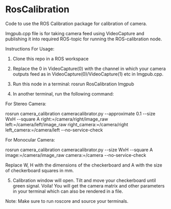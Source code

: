 # RosCalibration

Code to use the ROS Calibration package for calibration of camera.

Imgpub.cpp file is for taking camera feed using VideoCapture and publishing it into required ROS-topic for running the ROS-calibration node.

Instructions For Usage:

1. Clone this repo in a ROS workspace

2. Replace the 0 in VideoCapture(0) with the channel in which your camera outputs feed as in VideoCapture(0)/VideoCapture(1) etc in Imgpub.cpp.

3. Run this node in a terminal: rosrun RosCalibration Imgpub

4. In another terminal, run the following command:

For Stereo Camera:

rosrun camera_calibration cameracalibrator.py --approximate 0.1 --size WxH --square A right:=/camera/right/image_raw left:=/camera/left/image_raw right_camera:=/camera/right left_camera:=/camera/left --no-service-check

For Monocular Camera:

rosrun camera_calibration cameracalibrator.py --size WxH --square A image:=/camera/image_raw camera:=/camera --no-service-check

Replace W, H with the dimensions of the checkerboard and A with the size of checkerboard squares in mm.

5. Calibration window will open. Tilt and move your checkerboard until green signal. Voila! You will get the camera matrix and other parameters in your terminal which can also be rendered in a file.

Note:
Make sure to run roscore and source your terminals.
